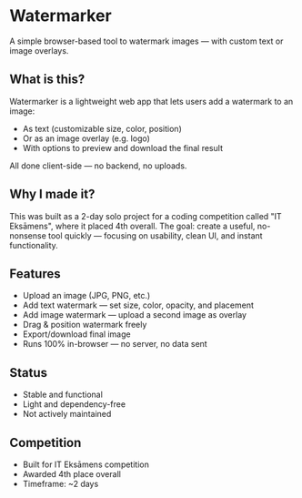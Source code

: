 # Watermarker
A simple browser-based tool to watermark images — with custom text or image overlays.

## What is this?
Watermarker is a lightweight web app that lets users add a watermark to an image:
- As text (customizable size, color, position)
- Or as an image overlay (e.g. logo)
- With options to preview and download the final result

All done client-side — no backend, no uploads.

## Why I made it?
This was built as a 2-day solo project for a coding competition called "IT Eksāmens", where it placed 4th overall.
The goal: create a useful, no-nonsense tool quickly — focusing on usability, clean UI, and instant functionality.
## Features
- Upload an image (JPG, PNG, etc.)
- Add text watermark — set size, color, opacity, and placement
- Add image watermark — upload a second image as overlay
- Drag & position watermark freely
- Export/download final image
- Runs 100% in-browser — no server, no data sent

## Status
- Stable and functional
- Light and dependency-free
- Not actively maintained

## Competition
- Built for IT Eksāmens competition
- Awarded 4th place overall
- Timeframe: ~2 days
